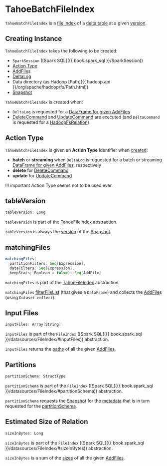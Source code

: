 # TahoeBatchFileIndex

`TahoeBatchFileIndex` is a [file index](TahoeFileIndex.md) of a [delta table](#deltaLog) at a given [version](#snapshot).

## Creating Instance

`TahoeBatchFileIndex` takes the following to be created:

* <span id="spark"> `SparkSession` ([Spark SQL]({{ book.spark_sql }}/SparkSession))
* [Action Type](#actionType)
* <span id="addFiles"> [AddFile](AddFile.md)s
* <span id="deltaLog"> [DeltaLog](DeltaLog.md)
* <span id="path"> Data directory (as Hadoop [Path]({{ hadoop.api }}/org/apache/hadoop/fs/Path.html))
* <span id="snapshot"> [Snapshot](Snapshot.md)

`TahoeBatchFileIndex` is created when:

* `DeltaLog` is requested for a [DataFrame for given AddFiles](DeltaLog.md#createDataFrame)
* [DeleteCommand](commands/delete/DeleteCommand.md) and [UpdateCommand](commands/update/UpdateCommand.md) are executed (and `DeltaCommand` is requested for a [HadoopFsRelation](commands/DeltaCommand.md#buildBaseRelation))

## <span id="actionType"> Action Type

`TahoeBatchFileIndex` is given an **Action Type** identifier when [created](#creating-instance):

* **batch** or **streaming** when `DeltaLog` is requested for a batch or streaming [DataFrame for given AddFiles](DeltaLog.md#createDataFrame), respectively
* **delete** for [DeleteCommand](commands/delete/DeleteCommand.md)
* **update** for [UpdateCommand](commands/update/UpdateCommand.md)

!!! important
    Action Type seems not to be used ever.

## <span id="tableVersion"> tableVersion

```scala
tableVersion: Long
```

`tableVersion` is part of the [TahoeFileIndex](TahoeFileIndex.md#tableVersion) abstraction.

`tableVersion` is always the [version](Snapshot.md#version) of the [Snapshot](#snapshot).

## <span id="matchingFiles"> matchingFiles

```scala
matchingFiles(
  partitionFilters: Seq[Expression],
  dataFilters: Seq[Expression],
  keepStats: Boolean = false): Seq[AddFile]
```

`matchingFiles` is part of the [TahoeFileIndex](TahoeFileIndex.md#matchingFiles) abstraction.

`matchingFiles` [filterFileList](DeltaLog.md#filterFileList) (that gives a `DataFrame`) and collects the [AddFile](AddFile.md)s (using `Dataset.collect`).

## <span id="inputFiles"> Input Files

```scala
inputFiles: Array[String]
```

`inputFiles` is part of the `FileIndex` ([Spark SQL]({{ book.spark_sql }}/datasources/FileIndex/#inputFiles)) abstraction.

`inputFiles` returns the [paths](AddFile.md#path) of all the given [AddFiles](#addFiles).

## <span id="partitionSchema"> Partitions

```scala
partitionSchema: StructType
```

`partitionSchema` is part of the `FileIndex` ([Spark SQL]({{ book.spark_sql }}/datasources/FileIndex/#partitionSchema)) abstraction.

`partitionSchema` requests the [Snapshot](#snapshot) for the [metadata](Snapshot.md#metadata) that is in turn requested for the [partitionSchema](Metadata.md#partitionSchema).

## <span id="sizeInBytes"> Estimated Size of Relation

```scala
sizeInBytes: Long
```

`sizeInBytes` is part of the `FileIndex` ([Spark SQL]({{ book.spark_sql }}/datasources/FileIndex/#sizeInBytes)) abstraction.

`sizeInBytes` is a sum of the [sizes](AddFile.md#size) of all the given [AddFiles](#addFiles).

